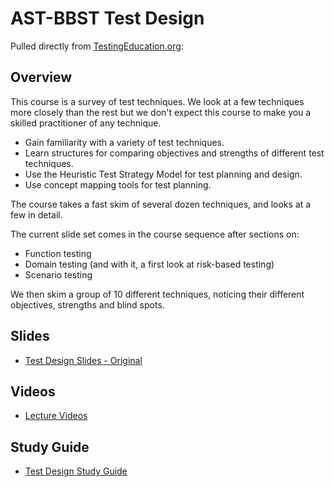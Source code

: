 # AST-BBST Test Design

Pulled directly from [TestingEducation.org](http://testingeducation.org/BBST/testdesign/):

## Overview

This course is a survey of test techniques. We look at a few techniques more closely than the rest but we don't expect this course to make you a skilled practitioner of any technique.

* Gain familiarity with a variety of test techniques.
* Learn structures for comparing objectives and strengths of different test techniques.
* Use the Heuristic Test Strategy Model for test planning and design.
* Use concept mapping tools for test planning.

The course takes a fast skim of several dozen techniques, and looks at a few in detail.

The current slide set comes in the course sequence after sections on:

* Function testing
* Domain testing (and with it, a first look at risk-based testing)
* Scenario testing

We then skim a group of 10 different techniques, noticing their different objectives, strengths and blind spots.

## Slides

* [Test Design Slides - Original](Test%20Design/BBSTTestDesign2011pfinal.pdf)

## Videos

* [Lecture Videos](http://testingeducation.org/BBST/testdesign/)

## Study Guide

* [Test Design Study Guide](Test%20Design/TestDesignStudyGuideSupersetDecember2011.pdf)

